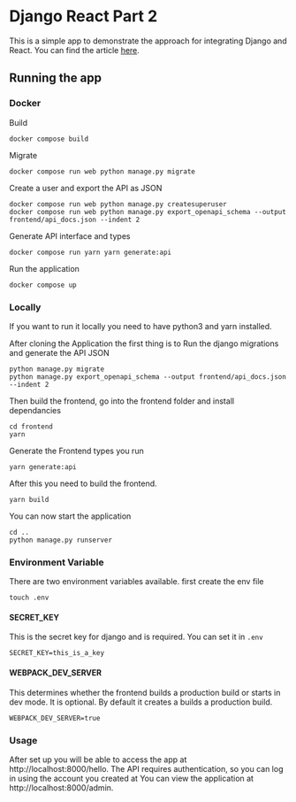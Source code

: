 # Django React Part 2

This is a simple app to demonstrate the approach for integrating Django and React.
You can find the article [here]().

## Running the app
### Docker
Build
```shell
docker compose build
```
Migrate
```shell
docker compose run web python manage.py migrate
```
Create a user and export the API as JSON
```shell
docker compose run web python manage.py createsuperuser
docker compose run web python manage.py export_openapi_schema --output frontend/api_docs.json --indent 2
```

Generate API interface and types
```shell
docker compose run yarn yarn generate:api
```
Run the application
```shell
docker compose up
```

### Locally
If you want to run it locally you need to have python3 and yarn installed.

After cloning the Application the first thing is to Run the django migrations and generate the API JSON

```shell
python manage.py migrate
python manage.py export_openapi_schema --output frontend/api_docs.json --indent 2
```
Then build the frontend, go into the frontend folder and install dependancies
```shell
cd frontend
yarn
```
Generate the Frontend types you run
```shell
yarn generate:api
```
After this you need to build the frontend.
```shell
yarn build
```

You can now start the application
```shell
cd ..
python manage.py runserver
```

### Environment Variable
There are two environment variables available.
first create the env file
```shell
touch .env
```
#### SECRET_KEY
This is the secret key for django and is required. You can set it in `.env`
```
SECRET_KEY=this_is_a_key
```
#### WEBPACK_DEV_SERVER
This determines whether the frontend builds a production build or starts in dev mode.
It is optional. By default it creates a builds a production build.
```
WEBPACK_DEV_SERVER=true
```

### Usage
After set up you will be able to access the app at  http://localhost:8000/hello.
The API requires authentication, so you can log in using the account you created at You can view the application at http://localhost:8000/admin.